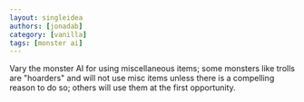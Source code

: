 ```yaml
---
layout: singleidea
authors: [jonadab]
category: [vanilla]
tags: [monster ai]
---
```

Vary the monster AI for using miscellaneous items; some monsters like trolls are "hoarders" and will not use misc items unless there is a compelling reason to do so; others will use them at the first opportunity.

